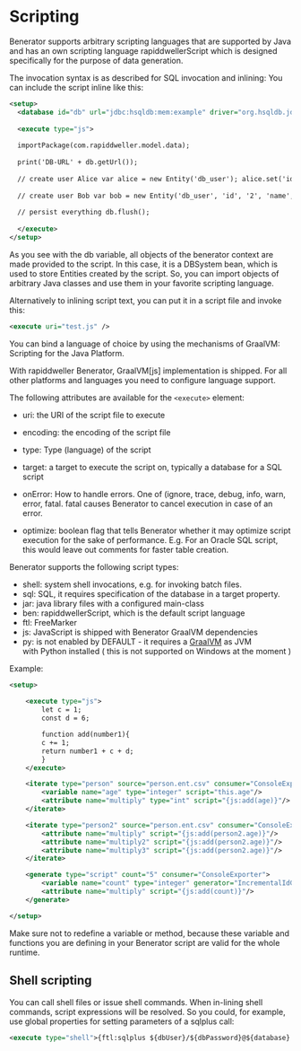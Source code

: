 # Scripting

Benerator supports arbitrary scripting languages that are supported by Java and has an own scripting language rapiddwellerScript which is designed
specifically for the purpose of data generation.

The invocation syntax is as described for SQL invocation and inlining: You can include the script inline like this:

```xml
<setup>
  <database id="db" url="jdbc:hsqldb:mem:example" driver="org.hsqldb.jdbcDriver" user="sa" schema="PUBLIC"/>
  
  <execute type="js">
  
  importPackage(com.rapiddweller.model.data);
  
  print('DB-URL' + db.getUrl());
  
  // create user Alice var alice = new Entity('db_user'); alice.set('id', 1); alice.set('name', 'Alice'); db.store(alice);
  
  // create user Bob var bob = new Entity('db_user', 'id', '2', 'name', 'Bob'); db.store(bob);
  
  // persist everything db.flush();
  
  </execute>
</setup>
```

As you see with the db variable, all objects of the benerator context are made provided to the script. In this case, it is a DBSystem bean, which is
used to store Entities created by the script. So, you can import objects of arbitrary Java classes and use them in your favorite scripting language.

Alternatively to inlining script text, you can put it in a script file and invoke this:

```xml
<execute uri="test.js" />
```

You can bind a language of choice by using the mechanisms of GraalVM: Scripting for the Java Platform.

With rapiddweller Benerator, GraalVM[js] implementation is shipped. For all other platforms 
and languages you need to configure language support.

The following attributes are available for the `<execute>` element:

* uri: the URI of the script file to execute

* encoding: the encoding of the script file

* type: Type (language) of the script

* target: a target to execute the script on, typically a database for a SQL script

* onError: How to handle errors. One of (ignore, trace, debug, info, warn, error, fatal. fatal causes 
  Benerator to cancel execution in case of an error.

* optimize: boolean flag that tells Benerator whether it may optimize script execution for the sake of performance. 
  E.g. For an Oracle SQL script, this would leave out comments for faster table creation.

Benerator supports the following script types:

* shell: system shell invocations, e.g. for invoking batch files.
* sql: SQL, it requires specification of the database in a target property.
* jar: java library files with a configured main-class
* ben: rapiddwellerScript, which is the default script language
* ftl: FreeMarker
* js: JavaScript is shipped with Benerator GraalVM dependencies
* py: is not enabled by DEFAULT - it requires a [GraalVM](https://www.graalvm.org/downloads/) as JVM  
  with Python installed ( this is not supported on Windows at the moment )

Example:

```XML
<setup>
  
    <execute type="js">
        let c = 1;
        const d = 6;

        function add(number1){
        c += 1;
        return number1 + c + d;
        }
    </execute>

    <iterate type="person" source="person.ent.csv" consumer="ConsoleExporter">
        <variable name="age" type="integer" script="this.age"/>
        <attribute name="multiply" type="int" script="{js:add(age)}"/>
    </iterate>

    <iterate type="person2" source="person.ent.csv" consumer="ConsoleExporter">
        <attribute name="multiply" script="{js:add(person2.age)}"/>
        <attribute name="multiply2" script="{js:add(person2.age)}"/>
        <attribute name="multiply3" script="{js:add(person2.age)}"/>
    </iterate>

    <generate type="script" count="5" consumer="ConsoleExporter">
        <variable name="count" type="integer" generator="IncrementalIdGenerator"/>
        <attribute name="multiply" script="{js:add(count)}"/>
    </generate>

</setup>
```

Make sure not to redefine a variable or method, because these variable and functions you are defining 
in your Benerator script are valid for the whole runtime.

## Shell scripting

You can call shell files or issue shell commands. When in-lining shell commands, script expressions will be resolved. 
So you could, for example, use global properties for setting parameters of a sqlplus call:

```xml
<execute type="shell">{ftl:sqlplus ${dbUser}/${dbPassword}@${database} @create_tables.sql}</execute>
```

